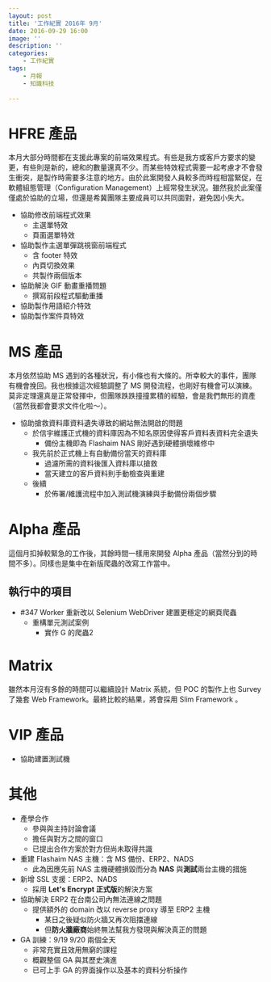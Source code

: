 ```yaml
---
layout: post
title: '工作紀實 2016年 9月'
date: 2016-09-29 16:00
image: ''
description: ''
categories:
    - 工作紀實
tags:
    - 月報
    - 知識科技
 
---
```

# HFRE 產品

本月大部分時間都在支援此專案的前端效果程式。有些是我方或客戶方要求的變更，有些則是新的，總和的數量還真不少。而某些特效程式需要一起考慮才不會發生衝突，是製作時需要多注意的地方。由於此案開發人員較多而時程相當緊促，在軟體組態管理（Configuration Management）上經常發生狀況。雖然我於此案僅僅處於協助的立場，但還是希冀團隊主要成員可以共同面對，避免因小失大。

* 協助修改前端程式效果
    + 主選單特效
    + 頁面選單特效
* 協助製作主選單彈跳視窗前端程式
    + 含 footer 特效
    + 內頁切換效果
    + 共製作兩個版本
* 協助解決 GIF 動畫重播問題
    + 撰寫前段程式驅動重播
* 協助製作用語紹介特效
* 協助製作案件頁特效

# MS 產品

本月依然協助 MS 遇到的各種狀況，有小條也有大條的。所幸較大的事件，團隊有機會挽回。我也根據這次經驗調整了 MS 開發流程，也剛好有機會可以演練。莫非定理還真是正常發揮中，但團隊跌跌撞撞累積的經驗，會是我們無形的資產（當然我都會要求文件化啦～）。

* 協助搶救資料庫資料遺失導致的網站無法開啟的問題
    + 於信宇維護正式機的資料庫因為不知名原因使得客戶資料表資料完全遺失
        - 備份主機即為 Flashaim NAS 剛好遇到硬體損壞維修中
    + 我先前於正式機上有自動備份當天的資料庫
        - 過濾所需的資料後匯入資料庫以搶救
        - 當天建立的客戶資料則手動檢查與重建
    + 後續
        - 於佈署/維護流程中加入測試機演練與手動備份兩個步驟

# Alpha 產品

這個月扣掉較緊急的工作後，其餘時間一樣用來開發 Alpha 產品（當然分到的時間不多）。同樣也是集中在新版爬蟲的改寫工作當中。

## 執行中的項目

* #347 Worker 重新改以 Selenium WebDriver 建置更穩定的網頁爬蟲 
    + 重構單元測試案例
		+ 實作 G 的爬蟲2

# Matrix

雖然本月沒有多餘的時間可以繼續設計 Matrix 系統，但 POC 的製作上也 Survey 了幾套 Web Framework。最終比較的結果，將會採用 Slim Framework 。

# VIP 產品

* 協助建置測試機

# 其他

* 產學合作
    + 參與與主持討論會議
    + 擔任與對方之間的窗口
    + 已提出合作方案於對方但尚未取得共識
* 重建 Flashaim NAS 主機：含 MS 備份、ERP2、NADS
    + 此為因應先前 NAS 主機硬體損毀而分為 **NAS** 與**測試**兩台主機的措施
* 新增 SSL 支援：ERP2、NADS
    + 採用 **Let's Encrypt 正式版**的解決方案
* 協助解決 ERP2 在台南公司內無法連線之問題
    + 提供額外的 domain 改以 reverse proxy 導至 ERP2 主機
       - 某日之後疑似防火牆又再次阻擋連線
       - 但**防火牆廠商**始終無法幫我方發現與解決真正的問題 
* GA 訓練：9/19 9/20 兩個全天
    + 非常充實且效用無窮的課程
    + 概觀整個 GA 與其歷史演進
    + 已可上手 GA 的界面操作以及基本的資料分析操作
